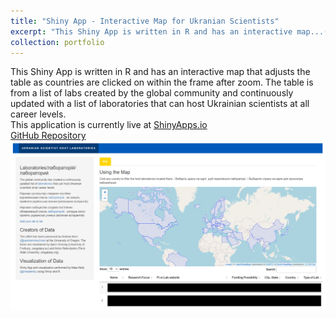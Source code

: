```yaml
---
title: "Shiny App - Interactive Map for Ukranian Scientists"
excerpt: "This Shiny App is written in R and has an interactive map...(Click for more information)<br/>This application is currently live at <a href="https://mikelly11.shinyapps.io/UkraineScientists/">ShinyApps.io</a><br/><img src='/images/Ukraine.png'>"
collection: portfolio
---
```


This Shiny App is written in R and has an interactive map that adjusts the table as countries are clicked on within the frame after zoom. The table is from a list of labs created by the global community and continuously updated with a list of laboratories that can host Ukrainian scientists at all career levels.
<br/>
This application is currently live at <a href="https://mikelly11.shinyapps.io/UkraineScientists/">ShinyApps.io</a>
<br/>
<a href="https://github.com/mikelly11/UkraineScientists">GitHub Repository</a>
<br/>
![Screenshot](/images/Ukraine.png)
